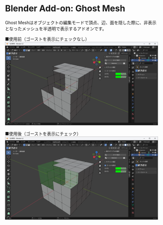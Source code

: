 # Blender Add-on: Ghost Mesh

Ghost Meshはオブジェクトの編集モードで頂点、辺、面を隠した際に、非表示となったメッシュを半透明で表示するアドオンです。

■使用前（ゴーストを表示にチェックなし）
![before thumbnail](docs/images/screenshot_01.png)

■使用後（ゴーストを表示にチェック）
![after thumbnail](docs/images/screenshot_02.png)


